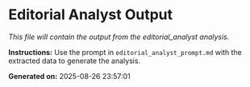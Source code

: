 # Editorial Analyst Output

*This file will contain the output from the editorial_analyst analysis.*

**Instructions:** Use the prompt in `editorial_analyst_prompt.md` with the extracted data to generate the analysis.

**Generated on:** 2025-08-26 23:57:01


